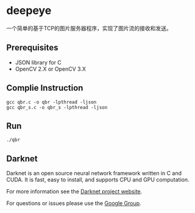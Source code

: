 # deepeye
一个简单的基于TCP的图片服务器程序，实现了图片流的接收和发送。

Prerequisites
--
* JSON library for C
* OpenCV 2.X or OpenCV 3.X

Complie Instruction
--
    gcc qbr.c -o qbr -lpthread -ljson
    gcc qbr_s.c -o qbr_s -lpthread -ljson

Run
--
    ./qbr

Darknet
--
Darknet is an open source neural network framework written in C and CUDA. It is fast, easy to install, and supports CPU and GPU computation.

For more information see the [Darknet project website](http://pjreddie.com/darknet).

For questions or issues please use the [Google Group](https://groups.google.com/forum/#!forum/darknet).
